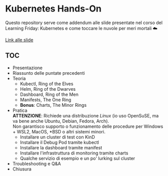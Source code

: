 # Kubernetes Hands-On

Questo repository serve come addendum alle slide presentate nel corso del Learning Friday: Kubernetes e come toccare le nuvole per meri mortali ☁️

[Link alle slide](https://klez.me/lf/kubernetes_hands_on.html)

## TOC

- Presentazione
- Riassunto delle puntate precedenti
- Teoria
  - Kubectl, Ring of the Elves
  - Helm, Ring of the Dwarves
  - Dashboard, Ring of the Men
  - Manifests, The One Ring
  - **Bonus**: Charts, The Minor Rings
- Pratica  
  **ATTENZIONE**: Richiede una distribuzione _Linux_ (io uso OpenSuSE, ma va bene anche Ubuntu, Debian, Fedora, Arch).  
  Non garantisco supporto o funzionamento delle procedure per Windows + WSL2, MacOS, *BSD o altri sistemi minori.
  - Installare un cluster di test con KinD
  - Installare il Debug Pod tramite kubectl
  - Installare la dashboard tramite manifest
  - Installare l'infrastruttura di monitoring tramite charts
  - Qualche servizio di esempio e un po' lurking sul cluster
- Troubleshooting e Q&A
- Chiusura
